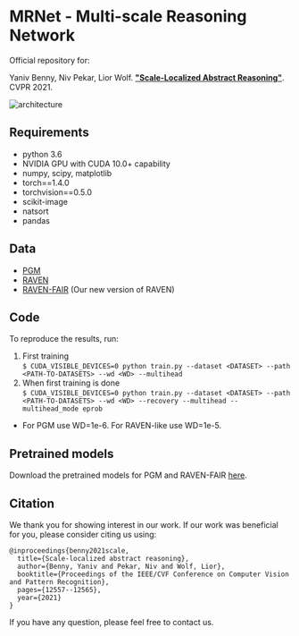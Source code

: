 # MRNet - Multi-scale Reasoning Network
Official repository for:

Yaniv Benny, Niv Pekar, Lior Wolf. [**"Scale-Localized Abstract Reasoning"**](https://openaccess.thecvf.com/content/CVPR2021/papers/Benny_Scale-Localized_Abstract_Reasoning_CVPR_2021_paper.pdf). CVPR 2021.

![architecture](images/architecture.png)


## Requirements
* python 3.6
* NVIDIA GPU with CUDA 10.0+ capability
* numpy, scipy, matplotlib
* torch==1.4.0
* torchvision==0.5.0
* scikit-image
* natsort
* pandas


## Data
* [PGM](https://github.com/deepmind/abstract-reasoning-matrices)
* [RAVEN](https://github.com/WellyZhang/RAVEN)
* [RAVEN-FAIR](https://github.com/yanivbenny/RAVEN_FAIR) (Our new version of RAVEN)


## Code
To reproduce the results, run:
1. First training \
`$ CUDA_VISIBLE_DEVICES=0 python train.py --dataset <DATASET> --path <PATH-TO-DATASETS> --wd <WD> --multihead`
2. When first training is done \
`$ CUDA_VISIBLE_DEVICES=0 python train.py --dataset <DATASET> --path <PATH-TO-DATASETS> --wd <WD> --recovery --multihead --multihead_mode eprob`
* For PGM use WD=1e-6. For RAVEN-like use WD=1e-5.

## Pretrained models 
Download the pretrained models for PGM and RAVEN-FAIR [here](https://drive.google.com/drive/folders/1ss1ZSSZ3SOH7O8vrqUw4jeAkxYuiYmTx?usp=sharing).

## Citation
We thank you for showing interest in our work. 
If our work was beneficial for you, please consider citing us using:

```
@inproceedings{benny2021scale,
  title={Scale-localized abstract reasoning},
  author={Benny, Yaniv and Pekar, Niv and Wolf, Lior},
  booktitle={Proceedings of the IEEE/CVF Conference on Computer Vision and Pattern Recognition},
  pages={12557--12565},
  year={2021}
}
```

If you have any question, please feel free to contact us.
